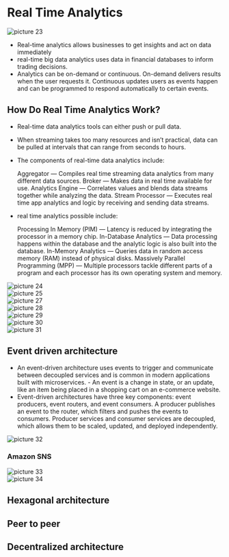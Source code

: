 # Real Time Analytics
![picture 23](../images/55f4d16f7a4a82b1329832e010b6f9547a67b426f9892a2fb70516665d490462.png)  


- Real-time analytics allows businesses to get insights and act on data immediately
- real-time big data analytics uses data in financial databases to inform trading decisions.
- Analytics can be on-demand or continuous. On-demand delivers results when the user requests it. Continuous updates users as events happen and can be programmed to respond automatically to certain events. 
  
## How Do Real Time Analytics Work?
- Real-time data analytics tools can either push or pull data.
- When streaming takes too many resources and isn’t practical, data can be pulled at intervals that can range from seconds to hours. 
- The components of real-time data analytics include:

    Aggregator — Compiles real time streaming data analytics from many different data sources.
    Broker — Makes data in real time available for use.
    Analytics Engine — Correlates values and blends data streams together while analyzing the data.
    Stream Processor — Executes real time app analytics and logic by receiving and sending data streams. 
- real time analytics possible include:

    Processing In Memory (PIM) — Latency is reduced by integrating the processor in a memory chip.
    In-Database Analytics — Data processing happens within the database and the analytic logic is also built into the database.
    In-Memory Analytics — Queries data in random access memory (RAM) instead of physical disks.
    Massively Parallel Programming (MPP) — Multiple processors tackle different parts of a program and each processor has its own operating system and memory.


![picture 24](../images/06d42d8e2546820e1b0c81af2e2479e1b1a4f27b53d627e35b79a6356f91d83f.png)  
![picture 25](../images/6044cff202358225e1697cc50aa2efcf95b1c75163503a376719ca6a14bb276a.png)  
![picture 27](../images/e7c1cf8068f14720d07a20524cbcf7e3c22b66344af0c0c0290e27d2af834ff9.png)  
![picture 28](../images/7557d864d1a04177814c4ced6060bd65a838a638528d6477fb824023204594f3.png)  
![picture 29](../images/f1b088f1f7ec0628cd7e9754d4c1a61df73396716518b478ff190bd2e7365123.png)  
![picture 30](../images/b5bcd268c736e9ecefed4e421efbbe6157335f7653a090f54a83b03489c1d890.png)  
![picture 31](../images/0d31da179c7560b16ecc9abd6279913a7e2dc6ad9d2c040b10d4527b08f72597.png)  


## Event driven architecture
- An event-driven architecture uses events to trigger and communicate between decoupled services and is common in modern applications built with microservices. - An event is a change in state, or an update, like an item being placed in a shopping cart on an e-commerce website.
- Event-driven architectures have three key components: event producers, event routers, and event consumers. A producer publishes an event to the router, which filters and pushes the events to consumers. Producer services and consumer services are decoupled, which allows them to be scaled, updated, and deployed independently.

![picture 32](../images/2576fe7ea20633b588612b2840d2ee34a0c2d4d30341aaa358d9bb98ad17b861.png)  

### Amazon SNS
![picture 33](../images/d0e67e1b444453e911c9348e8ad908c89e571e36d82b5b363616d1e6b2df27f5.png)  
![picture 34](../images/09aaa4257046e53a0a6efc896ddb37331e1640094df9ddc062968e9eb134dbb7.png)  


## Hexagonal architecture
## Peer to peer
## Decentralized architecture